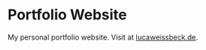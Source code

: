 # Portfolio Website
My personal portfolio website. Visit at <a href="http://lucaweissbeck.de">lucaweissbeck.de</a>.
